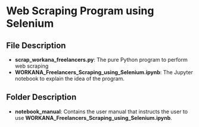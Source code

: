 
# Web Scraping Program using Selenium

## File Description

* **scrap_workana_freelancers.py**: The pure Python program to perform web scraping
* **WORKANA_Freelancers_Scraping_using_Selenium.ipynb**: The Jupyter notebook to explain the idea of the program.

## Folder Description

* **notebook_manual**: Contains the user manual that instructs the user to use **WORKANA_Freelancers_Scraping_using_Selenium.ipynb**.